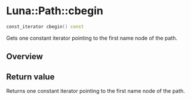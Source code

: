 # Luna::Path::cbegin

```c++
const_iterator cbegin() const
```

Gets one constant iterator pointing to the first name node of the path. 

## Overview


## Return value
Returns one constant iterator pointing to the first name node of the path. 

